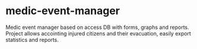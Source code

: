 # medic-event-manager
Medic event manager based on access DB with forms, graphs and reports.
Project allows accointing injured citizens and their evacuation, easily export statistics and reports.
